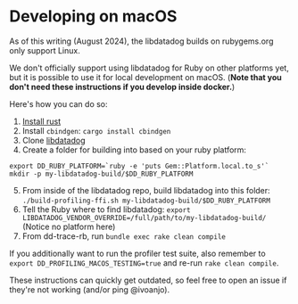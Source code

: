 # Developing on macOS

As of this writing (August 2024), the libdatadog builds on rubygems.org only support Linux.

We don't officially support using libdatadog for Ruby on other platforms yet, but it is possible to use it for local development on macOS.
(**Note that you don't need these instructions if you develop inside docker.**)

Here's how you can do so:

1. [Install rust](https://www.rust-lang.org/tools/install)
2. Install `cbindgen`: `cargo install cbindgen`
3. Clone [libdatadog](https://github.com/datadog/libdatadog)
4. Create a folder for building into based on your ruby platform:

```
export DD_RUBY_PLATFORM=`ruby -e 'puts Gem::Platform.local.to_s'`
mkdir -p my-libdatadog-build/$DD_RUBY_PLATFORM
```

5. From inside of the libdatadog repo, build libdatadog into this folder: `./build-profiling-ffi.sh my-libdatadog-build/$DD_RUBY_PLATFORM`
6. Tell the Ruby where to find libdatadog: `export LIBDATADOG_VENDOR_OVERRIDE=/full/path/to/my-libdatadog-build/` (Notice no platform here)
7. From dd-trace-rb, run `bundle exec rake clean compile`

If you additionally want to run the profiler test suite, also remember to `export DD_PROFILING_MACOS_TESTING=true` and re-run `rake clean compile`.

These instructions can quickly get outdated, so feel free to open an issue if they're not working (and/or ping @ivoanjo).
